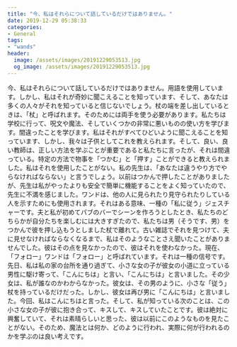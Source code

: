 ```yaml
---
title: "今、私はそれらについて話しているだけではありません。"
date: 2019-12-29 05:38:33
categories:
- General
tags:
- "wands"
header:
  image: /assets/images/20191229053513.jpg
  og_image: /assets/images/20191229053513.jpg
---
```


今、私はそれらについて話しているだけではありません。用語を使用しています。しかし、私はそれが奇妙に聞こえることを知っています、そして、あなたは多くの人々がそれを知っていると信じないでしょう。杖の端を差し出しているときは、「杖」と呼ばれます。そのためには両手を使う必要があります。私たちは学校に行って、呪文や魔法、そしていくつかの非常に悪いものの使い方を学びます。間違ったことを学びます。私はそれがすべてひどいように聞こえることを知っています、しかし、我々は子供としてこれを教えられます。そして、良い、良い教師は、正しい方法を学ぶことが重要であると私たちに言ったが、それは間違っている。特定の方法で物事を「つかむ」と「押す」ことができると教えられました。私はそれを使用したことがない。私の先生は、「あなたは違うやり方でやらなければならない」と言うでしょう。以前はつかんで押したことがありましたが、先生は私がやったよりも安全で簡単に機能することをよく知っていたので、先生に不満を感じました。ワンドは、他の人に見られたり見守られたりしている人を示すためにも使用されます。それはある意味、一種の「私に従う」ジェスチャーです。夫と私が初めてパブのバーでシーンを作ろうとしたとき、私たちのどちらかが自分たちを楽しむには大きすぎたので、私たちは男（そうです、男）をつかんで彼を押し込もうとしました杖で離れて。古い雑誌でそれを見つけて、夫に見せなければならなくなるまで、私はそのようなことさえ聞いたことがありませんでした。彼はその点を見なかったので、彼はそれを使わなかった。現在、「フォロー」ワンドは「フォロー」と呼ばれています。それは一種の信号です。先日、私は私の家の台所を通り過ぎて、小さな女の子が彼女の小道に立っている男性に駆け寄って、「こんにちは」と言い、「こんにちは」と言いました。その少女は、私が誰なのかわからなかった。彼女は、その男のように、小さな「従う」杖を持っているだけだった。しかし、彼女は再び男に「こんにちは」と言いました。今回、私はこんにちはと言った。そして、私が知っている次のことは、この小さな女の子が彼に抱き合って、キスして、キスしていたことです。彼は絶対に興奮していて、それは素晴らしいと思った、彼は以前にこのようなものを見たことがない。そのため、魔法とは何か、どのように行われ、実際に何が行われるのかを学ぶのは良い考えです。
